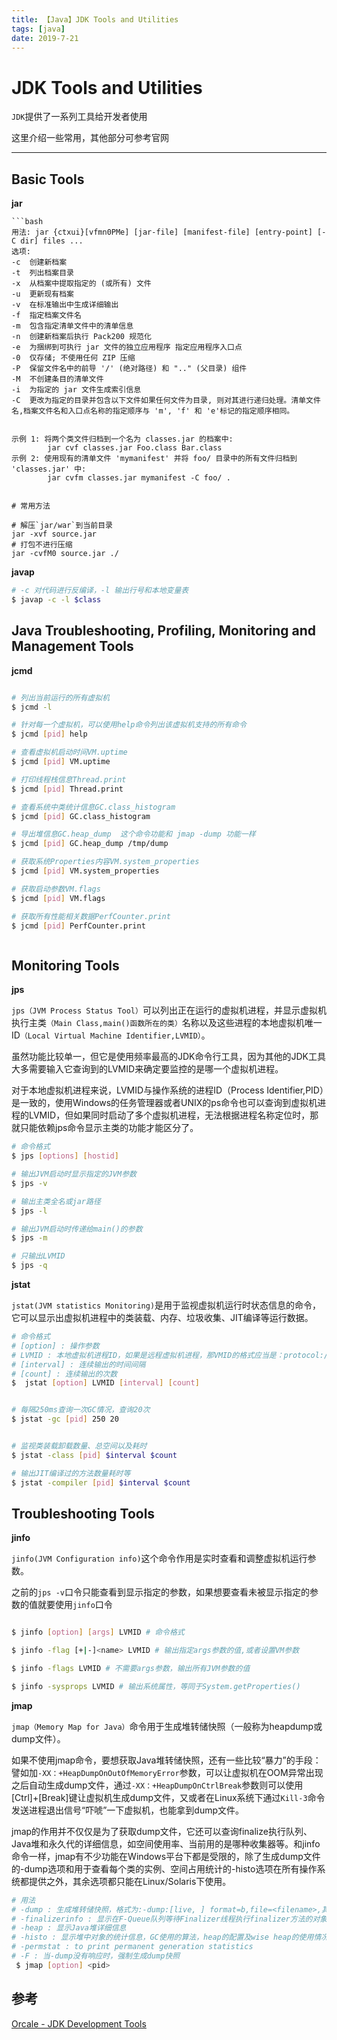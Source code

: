 ```yaml
---
title: 【Java】JDK Tools and Utilities
tags: [java]
date: 2019-7-21
---
```


# JDK Tools and Utilities

`JDK`提供了一系列工具给开发者使用

这里介绍一些常用，其他部分可参考官网

---

## Basic Tools

**jar**

```
```bash
用法: jar {ctxui}[vfmn0PMe] [jar-file] [manifest-file] [entry-point] [-C dir] files ... 
选项:
-c  创建新档案
-t  列出档案目录                                                                                                                                                                      
-x  从档案中提取指定的 (或所有) 文件                                                                                                                                                  
-u  更新现有档案                                                                                                                                                                      
-v  在标准输出中生成详细输出                                                                                                                                                          
-f  指定档案文件名                                                                                                                                                                    
-m  包含指定清单文件中的清单信息                                                                                                                                                      
-n  创建新档案后执行 Pack200 规范化                                                                                                                                                   
-e  为捆绑到可执行 jar 文件的独立应用程序 指定应用程序入口点                                                                                                                                                                
-0  仅存储; 不使用任何 ZIP 压缩
-P  保留文件名中的前导 '/' (绝对路径) 和 ".." (父目录) 组件                                                                                                                           
-M  不创建条目的清单文件                                                                                                                                                              
-i  为指定的 jar 文件生成索引信息                                                                                                                                                     
-C  更改为指定的目录并包含以下文件如果任何文件为目录, 则对其进行递归处理。清单文件名,档案文件名和入口点名称的指定顺序与 'm', 'f' 和 'e'标记的指定顺序相同。

                                                                                                                    
示例 1: 将两个类文件归档到一个名为 classes.jar 的档案中:                                                                                                                                     
		jar cvf classes.jar Foo.class Bar.class                                                                                                                                        
示例 2: 使用现有的清单文件 'mymanifest' 并将 foo/ 目录中的所有文件归档到 'classes.jar' 中:                                                                                                                                  
		jar cvfm classes.jar mymanifest -C foo/ .   


# 常用方法

# 解压`jar/war`到当前目录
jar -xvf source.jar
# 打包不进行压缩
jar -cvfM0 source.jar ./              
```

**javap**

```bash
# -c 对代码进行反编译，-l 输出行号和本地变量表
$ javap -c -l $class
```



## Java Troubleshooting, Profiling, Monitoring and Management Tools

**jcmd**
```bash

# 列出当前运行的所有虚拟机
$ jcmd -l 

# 针对每一个虚拟机，可以使用help命令列出该虚拟机支持的所有命令
$ jcmd [pid] help

# 查看虚拟机启动时间VM.uptime
$ jcmd [pid] VM.uptime

# 打印线程栈信息Thread.print
$ jcmd [pid] Thread.print

# 查看系统中类统计信息GC.class_histogram
$ jcmd [pid] GC.class_histogram

# 导出堆信息GC.heap_dump  这个命令功能和 jmap -dump 功能一样
$ jcmd [pid] GC.heap_dump /tmp/dump

# 获取系统Properties内容VM.system_properties
$ jcmd [pid] VM.system_properties

# 获取启动参数VM.flags
$ jcmd [pid] VM.flags

# 获取所有性能相关数据PerfCounter.print
$ jcmd [pid] PerfCounter.print



```


## Monitoring Tools

**jps**

`jps（JVM Process Status Tool）`可以列出正在运行的虚拟机进程，并显示虚拟机执行主类`（Main Class,main()函数所在的类）`名称以及这些进程的本地虚拟机唯一ID`（Local Virtual Machine Identifier,LVMID）`。

虽然功能比较单一，但它是使用频率最高的JDK命令行工具，因为其他的JDK工具大多需要输入它查询到的LVMID来确定要监控的是哪一个虚拟机进程。

对于本地虚拟机进程来说，LVMID与操作系统的进程ID（Process Identifier,PID）是一致的，使用Windows的任务管理器或者UNIX的ps命令也可以查询到虚拟机进程的LVMID，但如果同时启动了多个虚拟机进程，无法根据进程名称定位时，那就只能依赖jps命令显示主类的功能才能区分了。
```bash
# 命令格式 
$ jps [options] [hostid]

# 输出JVM启动时显示指定的JVM参数
$ jps -v

# 输出主类全名或jar路径
$ jps -l

# 输出JVM启动时传递给main()的参数
$ jps -m

# 只输出LVMID
$ jps -q

```

**jstat**

`jstat(JVM statistics Monitoring)`是用于监视虚拟机运行时状态信息的命令，它可以显示出虚拟机进程中的类装载、内存、垃圾收集、JIT编译等运行数据。

```bash
# 命令格式
# [option] : 操作参数
# LVMID : 本地虚拟机进程ID，如果是远程虚拟机进程，那VMID的格式应当是：protocol://lvmid@hostname:port/servername
# [interval] : 连续输出的时间间隔
# [count] : 连续输出的次数
$  jstat [option] LVMID [interval] [count]


# 每隔250ms查询一次GC情况，查询20次
$ jstat -gc [pid] 250 20


# 监视类装载卸载数量、总空间以及耗时
$ jstat -class [pid] $interval $count

# 输出JIT编译过的方法数量耗时等
$ jstat -compiler [pid] $interval $count


```

## Troubleshooting Tools

**jinfo**

`jinfo(JVM Configuration info)`这个命令作用是实时查看和调整虚拟机运行参数。 

之前的`jps -v`口令只能查看到显示指定的参数，如果想要查看未被显示指定的参数的值就要使用`jinfo`口令

```bash

$ jinfo [option] [args] LVMID # 命令格式

$ jinfo -flag [+|-]<name> LVMID # 输出指定args参数的值,或者设置VM参数

$ jinfo -flags LVMID # 不需要args参数，输出所有JVM参数的值

$ jinfo -sysprops LVMID # 输出系统属性，等同于System.getProperties()
```

**jmap**

`jmap（Memory Map for Java）`命令用于生成堆转储快照（一般称为heapdump或dump文件）。

如果不使用jmap命令，要想获取Java堆转储快照，还有一些比较“暴力”的手段：譬如加`-XX：+HeapDumpOnOutOfMemoryError`参数，可以让虚拟机在OOM异常出现之后自动生成dump文件，通过`-XX：+HeapDumpOnCtrlBreak`参数则可以使用[Ctrl]+[Break]键让虚拟机生成dump文件，又或者在Linux系统下通过`Kill-3`命令发送进程退出信号“吓唬”一下虚拟机，也能拿到dump文件。

jmap的作用并不仅仅是为了获取dump文件，它还可以查询finalize执行队列、Java堆和永久代的详细信息，如空间使用率、当前用的是哪种收集器等。和jinfo命令一样，jmap有不少功能在Windows平台下都是受限的，除了生成dump文件的-dump选项和用于查看每个类的实例、空间占用统计的-histo选项在所有操作系统都提供之外，其余选项都只能在Linux/Solaris下使用。

```bash
# 用法
# -dump : 生成堆转储快照，格式为:-dump:[live, ] format=b,file=<filename>,其中live子参数说明是否只dump出存活的对象。
# -finalizerinfo : 显示在F-Queue队列等待Finalizer线程执行finalizer方法的对象
# -heap : 显示Java堆详细信息
# -histo : 显示堆中对象的统计信息，GC使用的算法，heap的配置及wise heap的使用情况,可以用此来判断内存目前的使用情况以及垃圾回收情况
# -permstat : to print permanent generation statistics
# -F : 当-dump没有响应时，强制生成dump快照
 $ jmap [option] <pid>


```



## 参考
[Orcale - JDK Development Tools](https://docs.oracle.com/javase/8/docs/technotes/tools/)

 
